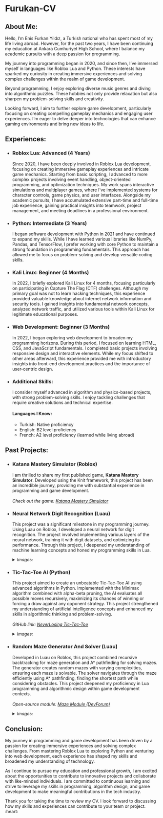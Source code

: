 <h1>Furukan-CV</h1>

<h2>About Me:</h2>
<p>
  Hello, I’m Enis Furkan Yıldız, a Turkish national who has spent most of my life living abroad. However, for the past two years, I have been continuing my education at Ankara Cumhuriyet High School, where I balance my academic pursuits with a deep passion for programming.
</p>
<p>
  My journey into programming began in 2020, and since then, I’ve immersed myself in languages like Roblox Lua and Python. These interests have sparked my curiosity in creating immersive experiences and solving complex challenges within the realm of game development.
</p>
<p>
  Beyond programming, I enjoy exploring diverse music genres and diving into algorithmic puzzles. These hobbies not only provide relaxation but also sharpen my problem-solving skills and creativity.
</p>
<p>
  Looking forward, I aim to further explore game development, particularly focusing on creating compelling gameplay mechanics and engaging user experiences. I’m eager to delve deeper into technologies that can enhance gaming environments and bring new ideas to life.
</p>

<h2>Experiences:</h2>
<ul>
  <li>
    <h3>Roblox Lua: Advanced (4 Years)</h3>
    <p>
      Since 2020, I have been deeply involved in Roblox Lua development, focusing on creating immersive gameplay experiences and intricate game mechanics. Starting from basic scripting, I advanced to more complex projects involving event handling, object-oriented programming, and optimization techniques. My work spans interactive simulations and multiplayer games, where I've implemented systems for character controls, game physics, and user interfaces. Alongside my academic pursuits, I have accumulated extensive part-time and full-time job experience, gaining practical insights into teamwork, project management, and meeting deadlines in a professional environment.
    </p>
  </li>
  <li>
    <h3>Python: Intermediate (3 Years)</h3>
    <p>
      I began software development with Python in 2021 and have continued to expand my skills. While I have learned various libraries like NumPy, Pandas, and TensorFlow, I prefer working with core Python to maintain a strong foundation in programming fundamentals. This approach has allowed me to focus on problem-solving and develop versatile coding skills.
    </p>
  </li>
  <li>
    <h3>Kali Linux: Beginner (4 Months)</h3>
    <p>
      In 2022, I briefly explored Kali Linux for 4 months, focusing particularly on participating in Capture The Flag (CTF) challenges. Although my primary goal was not to learn hacking techniques, this experience provided valuable knowledge about internet network information and security tools. I gained insights into fundamental network concepts, analyzed network traffic, and utilized various tools within Kali Linux for legitimate educational purposes.
    </p>
  </li>
  <li>
    <h3>Web Development: Beginner (3 Months)</h3>
    <p>
      In 2022, I began exploring web development to broaden my programming horizons. During this period, I focused on learning HTML, CSS, and JavaScript fundamentals. I completed basic projects involving responsive design and interactive elements. While my focus shifted to other areas afterward, this experience provided me with introductory insights into front-end development practices and the importance of user-centric design.
    </p>
  </li>
  <li>
    <h3>Additional Skills:</h3>
    <p>
      I consider myself advanced in algorithm and physics-based projects, with strong problem-solving skills. I enjoy tackling challenges that require creative solutions and technical expertise.
    </p>
    <h4>Languages I Know:</h4>
    <ul>
      <li>Turkish: Native proficiency</li>
      <li>English: B2 level proficiency</li>
      <li>French: A2 level proficiency (learned while living abroad)</li>
    </ul>
  </li>
</ul>

<h2>Past Projects:</h2>
<ul>
  <li>
    <h3>Katana Mastery Simulator (Roblox)</h3>
    <p>
      I am thrilled to share my first published game, <strong>Katana Mastery Simulator</strong>. Developed using the Knit framework, this project has been an incredible journey, providing me with substantial experience in programming and game development.
      <br><br>
      <i>Check out the game: <a href="https://www.roblox.com/games/7261416217/Katana-Mastery-Simulator" target="_blank">Katana Mastery Simulator</a></i>
    </p>
  </li>
  <li>
    <h3>Neural Network Digit Recognition (Luau)</h3>
    <p>
      This project was a significant milestone in my programming journey. Using Luau on Roblox, I developed a neural network for digit recognition. The project involved implementing various layers of the neural network, training it with digit datasets, and optimizing its performance. Through this project, I deepened my understanding of machine learning concepts and honed my programming skills in Lua.
    </p>
    <details>
      <summary><i>Images: </i></summary>
    </details>
  </li>
  <li>
    <h3>Tic-Tac-Toe AI (Python)</h3>
    <p>
      This project aimed to create an unbeatable Tic-Tac-Toe AI using advanced algorithms in Python. Implemented with the Minimax algorithm combined with alpha-beta pruning, the AI evaluates all possible moves recursively, maximizing its chances of winning or forcing a draw against any opponent strategy. This project strengthened my understanding of artificial intelligence concepts and enhanced my skills in algorithmic thinking and problem-solving.
      <br><br>
      <i>GitHub link: <a href="https://github.com/Furukan/NeverLosingTic-Tac-Toe">NeverLosing Tic-Tac-Toe</a></i>
    </p>
    <details>
      <summary><i>Images: </i></summary>
      <a href="https://github.com/Furukan/Furukan/assets/93734219/67a5811b-d2bf-4a3e-8507-d31d3f54d723">Image 1</a>
    </details>
  </li>
  <li>
    <h3>Random Maze Generator And Solver (Luau)</h3>
    <p>
      Developed in Luau on Roblox, this project combined recursive backtracking for maze generation and A* pathfinding for solving mazes. The generator creates random mazes with varying complexities, ensuring each maze is solvable. The solver navigates through the maze efficiently using A* pathfinding, finding the shortest path while considering obstacles. This project deepened my proficiency in Lua programming and algorithmic design within game development contexts.
      <br><br>
      <i>Open-source module: <a href="https://devforum.roblox.com/t/mazemodule-create-mazes-and-find-your-way/3014919">Maze Module (DevForum)</a></i>
    </p>
    <details>
      <summary><i>Images: </i></summary>
      <a href="https://github.com/Furukan/Furukan/assets/93734219/5d180d72-cf24-43cf-8239-e61549b82ef6">Image 1</a>
      <br>
      <a href="https://github.com/Furukan/Furukan/assets/93734219/01928613-64fc-4dd8-a80f-232bc6cca964">Image 2</a>
    </details>
  </li>
</ul>

<h2>Conclusion:</h2>
<p>
  My journey in programming and game development has been driven by a passion for creating immersive experiences and solving complex challenges. From mastering Roblox Lua to exploring Python and venturing into web development, each experience has shaped my skills and broadened my understanding of technology.
</p>
<p>
  As I continue to pursue my education and professional growth, I am excited about the opportunities to contribute to innovative projects and collaborate with like-minded individuals. I am committed to continuous learning and strive to leverage my skills in programming, algorithm design, and game development to make meaningful contributions in the tech industry.
</p>
<p>
  Thank you for taking the time to review my CV. I look forward to discussing how my skills and experiences can contribute to your team or project. :heart:
</p>
